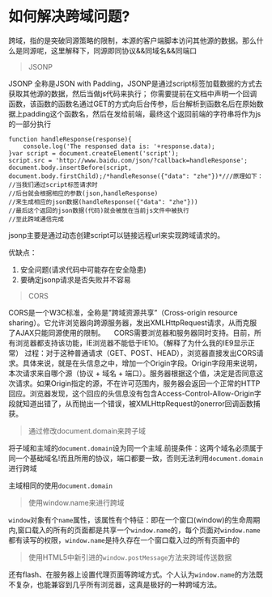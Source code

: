 # 如何解决跨域问题?

跨域，指的是突破同源策略的限制，本源的客户端脚本访问其他源的数据。那么什么是同源呢，这里解释下，同源即同协议&&同域名&&同端口
> JSONP 

JSONP 全称是JSON with Padding，JSONP是通过script标签加载数据的方式去获取其他源的数据，然后当做js代码来执行；
你需要提前在文档中声明一个回调函数，该函数的函数名通过GET的方式向后台传参，后台解析到函数名后在原始数据上padding这个函数名，然后在发给前端，最终这个返回前端的字符串将作为js的一部分执行

	function handleResponse(response){
    	console.log('The responsed data is: '+response.data);
	}var script = document.createElement('script');
	script.src = 'http://www.baidu.com/json/?callback=handleResponse';
	document.body.insertBefore(script, document.body.firstChild);/*handleResonse({"data": "zhe"})*///原理如下：
	//当我们通过script标签请求时
	//后台就会根据相应的参数(json,handleResponse)
	//来生成相应的json数据(handleResponse({"data": "zhe"}))
	//最后这个返回的json数据(代码)就会被放在当前js文件中被执行
	//至此跨域通信完成

jsonp主要是通过动态创建script可以链接远程url来实现跨域请求的。

优缺点：

1. 安全问题(请求代码中可能存在安全隐患)
2. 要确定jsonp请求是否失败并不容易

> CORS

CORS是一个W3C标准，全称是”跨域资源共享”（Cross-origin resource sharing）。它允许浏览器向跨源服务器，发出XMLHttpRequest请求，从而克服了AJAX只能同源使用的限制。
　CORS需要浏览器和服务器同时支持。目前，所有浏览器都支持该功能，IE浏览器不能低于IE10。（解释了为什么我的IE9显示正常）
过程：对于这种普通请求（GET、POST、HEAD），浏览器直接发出CORS请求。具体来说，就是在头信息之中，增加一个Origin字段。Origin字段用来说明，本次请求来自哪个源（协议 + 域名 + 端口）。服务器根据这个值，决定是否同意这次请求。如果Origin指定的源，不在许可范围内，服务器会返回一个正常的HTTP回应。浏览器发现，这个回应的头信息没有包含Access-Control-Allow-Origin字段就知道出错了，从而抛出一个错误，被XMLHttpRequest的onerror回调函数捕获。

>通过修改document.domain来跨子域

将子域和主域的`document.domain`设为同一个主域.前提条件：这两个域名必须属于同一个基础域名!而且所用的协议，端口都要一致，否则无法利用`document.domain`进行跨域


主域相同的使用`document.domain`

>使用window.name来进行跨域



`window`对象有个`name`属性，该属性有个特征：即在一个窗口(window)的生命周期内,窗口载入的所有的页面都是共享一个`window.name`的，每个页面对`window.name`都有读写的权限，`window.name`是持久存在一个窗口载入过的所有页面中的




>使用HTML5中新引进的`window.postMessage`方法来跨域传送数据



还有flash、在服务器上设置代理页面等跨域方式。个人认为`window.name`的方法既不复杂，也能兼容到几乎所有浏览器，这真是极好的一种跨域方法。

